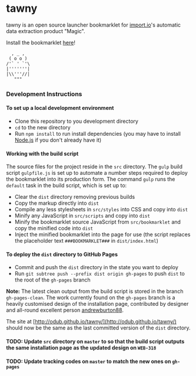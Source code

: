 # tawny

tawny is an open source launcher bookmarklet for [import.io](https://import.io/)'s automatic data extraction product "Magic".

Install the bookmarklet [here](http://odub.github.io/tawny)!

```
  , _ ,
 ( o o )
/'` ' `'\
|'''''''|
|\\'''//|
   """
```

### Development Instructions

#### To set up a local development environment

* Clone this repository to you development directory
* `cd` to the new directory
* Run `npm install` to run install dependencies (you may have to install [Node.js](http://nodejs.org/) if you don't already have it)

#### Working with the build script

The source files for the project reside in the `src` directory. The `gulp` build script `gulpfile.js` is set up to automate a number steps required to deploy the bookmarklet into its production form. The command `gulp` runs the `default` task in the build script, which is set up to:

* Clear the `dist` directory removing previous builds
* Copy the markup directly into `dist`
* Compile any less stylesheets in `src/styles` into CSS and copy into `dist`
* Minify any JavaScript in `src/scripts` and copy into `dist`
* Minify the bookmarklet source JavaScript from `src/bookmarklet` and copy the minified code into `dist`
* Inject the minified bookmarklet into the page for use (the script replaces the placeholder text `###BOOKMARKLET###` in `dist/index.html`)

#### To deploy the `dist` directory to GitHub Pages

* Commit and push the `dist` directory in the state you want to deploy
* Run `git subtree push --prefix dist origin gh-pages` to push `dist` to the root of the `gh-pages` branch
 
**Note:** The latest clean output from the build script is stored in the branch `gh-pages-clean`. The work currently found on the `gh-pages` branch is a heavily customised design of the installation page, contributed by designer and all-round excellent person [andrewburton88](https://github.com/andrewburton88).

The site at [http://odub.github.io/tawny/](http://odub.github.io/tawny/) should now be the same as the last committed version of the `dist` directory.

#### TODO: Update `src` directory on `master` to so that the build script outputs the same installation page as the updated design on `WEB-318`

#### TODO: Update tracking codes on `master` to match the new ones on `gh-pages`

